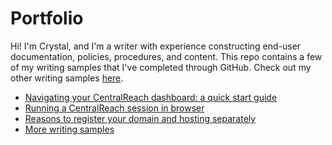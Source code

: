 # Portfolio
Hi! I'm Crystal, and I'm a writer with experience constructing end-user documentation, policies, procedures, and content. This repo contains a few of my writing samples that I've completed through GitHub. Check out my other writing samples [here](https://www.clippings.me/users/crystalmorgan).

* [Navigating your CentralReach dashboard: a quick start guide](https://github.com/crystal-morgan/portfolio/wiki/Navigating-your-CentralReach-dashboard:-a-quick-start-guide)
* [Running a CentralReach session in browser](https://github.com/crystal-morgan/portfolio/wiki/Running-a-CentralReach-session-in-browser)
* [Reasons to register your domain and hosting separately](https://github.com/crystal-morgan/portfolio/wiki/Reasons-to-register-your-domain-and-hosting-separately)
* [More writing samples](https://www.clippings.me/users/crystalmorgan)
